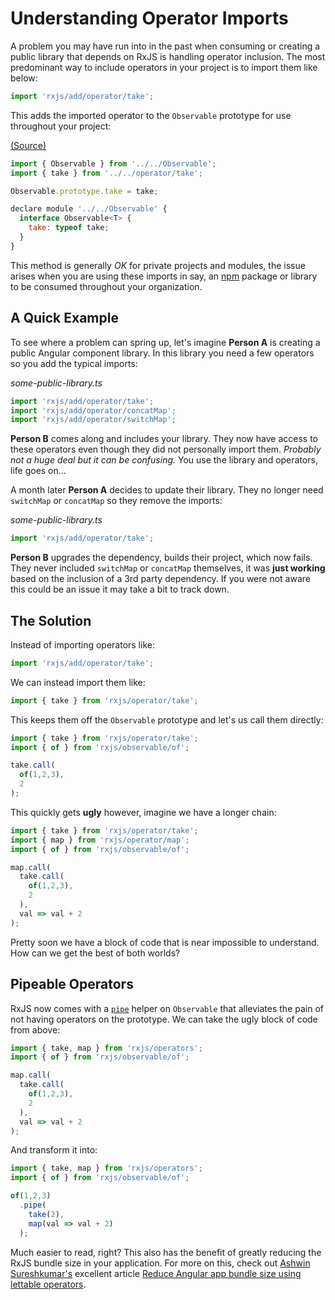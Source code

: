 # Understanding Operator Imports

A problem you may have run into in the past when consuming or creating a public library that depends on RxJS is handling operator inclusion. The most predominant way to include operators in your project is to import them like below:

```javascript
import 'rxjs/add/operator/take';
```

This adds the imported operator to the `Observable` prototype for use throughout your project:

[\(Source\)](https://github.com/ReactiveX/rxjs/blob/master/src/add/operator/take.ts)

```javascript
import { Observable } from '../../Observable';
import { take } from '../../operator/take';

Observable.prototype.take = take;

declare module '../../Observable' {
  interface Observable<T> {
    take: typeof take;
  }
}
```

This method is generally _OK_ for private projects and modules, the issue arises when you are using these imports in say, an [npm](https://www.npmjs.com/) package or library to be consumed throughout your organization.

## A Quick Example

To see where a problem can spring up, let's imagine **Person A** is creating a public Angular component library. In this library you need a few operators so you add the typical imports:

_some-public-library.ts_

```javascript
import 'rxjs/add/operator/take';
import 'rxjs/add/operator/concatMap';
import 'rxjs/add/operator/switchMap';
```

**Person B** comes along and includes your library. They now have access to these operators even though they did not personally import them. _Probably not a huge deal but it can be confusing._ You use the library and operators, life goes on...

A month later **Person A** decides to update their library. They no longer need `switchMap` or `concatMap` so they remove the imports:

_some-public-library.ts_

```javascript
import 'rxjs/add/operator/take';
```

**Person B** upgrades the dependency, builds their project, which now fails. They never included `switchMap` or `concatMap` themselves, it was **just working** based on the inclusion of a 3rd party dependency. If you were not aware this could be an issue it may take a bit to track down.

## The Solution

Instead of importing operators like:

```javascript
import 'rxjs/add/operator/take';
```

We can instead import them like:

```javascript
import { take } from 'rxjs/operator/take';
```

This keeps them off the `Observable` prototype and let's us call them directly:

```javascript
import { take } from 'rxjs/operator/take';
import { of } from 'rxjs/observable/of';

take.call(
  of(1,2,3), 
  2
);
```

This quickly gets **ugly** however, imagine we have a longer chain:

```javascript
import { take } from 'rxjs/operator/take';
import { map } from 'rxjs/operator/map';
import { of } from 'rxjs/observable/of';

map.call(
  take.call(
    of(1,2,3), 
    2
  ),
  val => val + 2
);
```

Pretty soon we have a block of code that is near impossible to understand. How can we get the best of both worlds?

## Pipeable Operators

RxJS now comes with a [`pipe`](https://github.com/ReactiveX/rxjs/blob/755df9bf908108974e38aaff79887279f2cde008/src/Observable.ts#L305-L329) helper on `Observable` that alleviates the pain of not having operators on the prototype. We can take the ugly block of code from above:

```javascript
import { take, map } from 'rxjs/operators';
import { of } from 'rxjs/observable/of';

map.call(
  take.call(
    of(1,2,3), 
    2
  ),
  val => val + 2
);
```

And transform it into:

```javascript
import { take, map } from 'rxjs/operators';
import { of } from 'rxjs/observable/of';

of(1,2,3)
  .pipe(
    take(2),
    map(val => val + 2)
  );
```

Much easier to read, right? This also has the benefit of greatly reducing the RxJS bundle size in your application. For more on this, check out [Ashwin Sureshkumar's](https://twitter.com/Sureshkumar_Ash) excellent article [Reduce Angular app bundle size using lettable operators](https://hackernoon.com/rxjs-reduce-bundle-size-using-lettable-operators-418307295e85).

